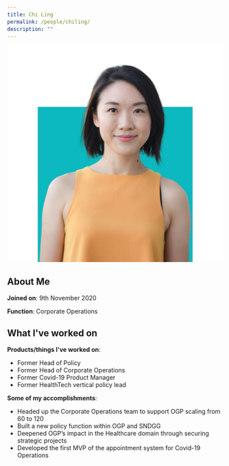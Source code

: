 ```yaml
---
title: Chi Ling
permalink: /people/chiling/
description: ""
---
```

![](/images/headshots/Chiling.jpg)

## About Me

**Joined on**: 9th November 2020

**Function**: Corporate Operations 

## What I've worked on

 **Products/things I've worked on**: 
* Former Head of Policy
* Former Head of Corporate Operations
* Former Covid-19 Product Manager
* Former HealthTech vertical policy lead


**Some of my accomplishments**:
* Headed up the Corporate Operations team to support OGP scaling from 60 to 120
*   Built a new policy function within OGP and SNDGG
*   Deepened OGP’s impact in the Healthcare domain through securing strategic projects
*   Developed the first MVP of the appointment system for Covid-19 Operations